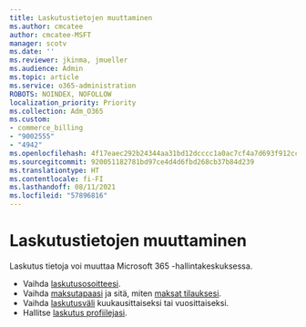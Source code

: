 ```yaml
---
title: Laskutustietojen muuttaminen
ms.author: cmcatee
author: cmcatee-MSFT
manager: scotv
ms.date: ''
ms.reviewer: jkinma, jmueller
ms.audience: Admin
ms.topic: article
ms.service: o365-administration
ROBOTS: NOINDEX, NOFOLLOW
localization_priority: Priority
ms.collection: Adm_O365
ms.custom:
- commerce_billing
- "9002555"
- "4942"
ms.openlocfilehash: 4f17eaec292b24344aa31bd12dcccc1a0ac7cf4a7d693f912ccfc03ac316db47
ms.sourcegitcommit: 920051182781bd97ce4d4d6fbd268cb37b84d239
ms.translationtype: HT
ms.contentlocale: fi-FI
ms.lasthandoff: 08/11/2021
ms.locfileid: "57896816"
---
```

# <a name="change-billing-information"></a>Laskutustietojen muuttaminen

Laskutus tietoja voi muuttaa Microsoft 365 -hallintakeskuksessa. 

- Vaihda [laskutusosoitteesi](https://docs.microsoft.com/microsoft-365/commerce/billing-and-payments/change-your-billing-addresses).
- Vaihda [maksutapaasi](https://docs.microsoft.com/microsoft-365/commerce/billing-and-payments/manage-payment-methods) ja sitä, miten [maksat tilauksesi](https://docs.microsoft.com/microsoft-365/commerce/billing-and-payments/pay-for-your-subscription).
- Vaihda [laskutusväli](https://docs.microsoft.com/microsoft-365/commerce/billing-and-payments/change-payment-frequency) kuukausittaiseksi tai vuosittaiseksi.
- Hallitse [laskutus profiilejasi](https://docs.microsoft.com/microsoft-365/commerce/billing-and-payments/manage-billing-profiles).
